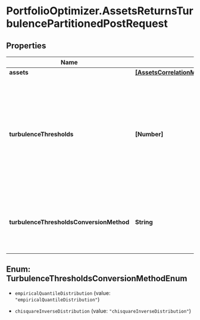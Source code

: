 # PortfolioOptimizer.AssetsReturnsTurbulencePartitionedPostRequest

## Properties

Name | Type | Description | Notes
------------ | ------------- | ------------- | -------------
**assets** | [**[AssetsCorrelationMatrixPostRequestOneOfAssetsInner]**](AssetsCorrelationMatrixPostRequestOneOfAssetsInner.md) |  | 
**turbulenceThresholds** | **[Number]** | The turbulence threshold(s), in percentage; in case several turbulence thresholds are provided, they must be provided in increasing order | 
**turbulenceThresholdsConversionMethod** | **String** | The method to use to convert the turbulence threshold(s) into turbulence score(s) | [optional] [default to &#39;chisquareInverseDistribution&#39;]



## Enum: TurbulenceThresholdsConversionMethodEnum


* `empiricalQuantileDistribution` (value: `"empiricalQuantileDistribution"`)

* `chisquareInverseDistribution` (value: `"chisquareInverseDistribution"`)




